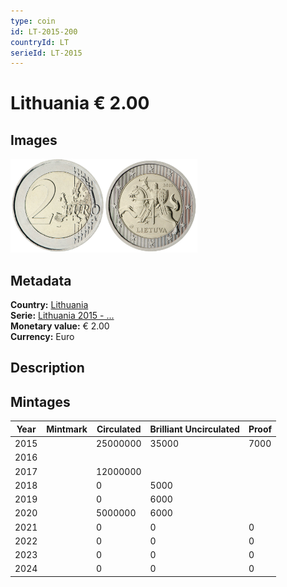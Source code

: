 ```yaml
---
type: coin
id: LT-2015-200
countryId: LT
serieId: LT-2015
---
```


# Lithuania € 2.00

## Images

<img src="../../../Images/common-2007-200.png" height="150" alt="Front image"><img src="Images/lithuania-2015-200.png" height="150" alt="Back image">

## Metadata

**Country:** [Lithuania](../index.md)\
**Serie:** [Lithuania 2015 - ...](index.md)\
**Monetary value:** € 2.00\
**Currency:** Euro

## Description


## Mintages

| Year | Mintmark | Circulated | Brilliant Uncirculated | Proof |
| ---- | -------- | ---------- | ---------------------- | ----- |
| 2015 |  | 25000000| 35000 | 7000 |
| 2016 |  | |  |  |
| 2017 |  | 12000000|  |  |
| 2018 |  | 0| 5000 |  |
| 2019 |  | 0| 6000 |  |
| 2020 |  | 5000000| 6000 |  |
| 2021 |  | 0 | 0 | 0 |
| 2022 |  | 0 | 0 | 0 |
| 2023 |  | 0 | 0 | 0 |
| 2024 |  | 0 | 0 | 0 |
